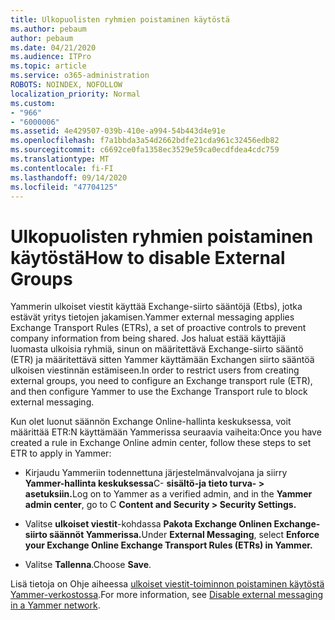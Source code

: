 ```yaml
---
title: Ulkopuolisten ryhmien poistaminen käytöstä
ms.author: pebaum
author: pebaum
ms.date: 04/21/2020
ms.audience: ITPro
ms.topic: article
ms.service: o365-administration
ROBOTS: NOINDEX, NOFOLLOW
localization_priority: Normal
ms.custom:
- "966"
- "6000006"
ms.assetid: 4e429507-039b-410e-a994-54b443d4e91e
ms.openlocfilehash: f7a1bbda3a54d2662bdfe21cda961c32456edb82
ms.sourcegitcommit: c6692ce0fa1358ec3529e59ca0ecdfdea4cdc759
ms.translationtype: MT
ms.contentlocale: fi-FI
ms.lasthandoff: 09/14/2020
ms.locfileid: "47704125"
---
```

# <a name="how-to-disable-external-groups"></a><span data-ttu-id="67ff8-102">Ulkopuolisten ryhmien poistaminen käytöstä</span><span class="sxs-lookup"><span data-stu-id="67ff8-102">How to disable External Groups</span></span>

<span data-ttu-id="67ff8-103">Yammerin ulkoiset viestit käyttää Exchange-siirto sääntöjä (Etbs), jotka estävät yritys tietojen jakamisen.</span><span class="sxs-lookup"><span data-stu-id="67ff8-103">Yammer external messaging applies Exchange Transport Rules (ETRs), a set of proactive controls to prevent company information from being shared.</span></span> <span data-ttu-id="67ff8-104">Jos haluat estää käyttäjiä luomasta ulkoisia ryhmiä, sinun on määritettävä Exchange-siirto sääntö (ETR) ja määritettävä sitten Yammer käyttämään Exchangen siirto sääntöä ulkoisen viestinnän estämiseen.</span><span class="sxs-lookup"><span data-stu-id="67ff8-104">In order to restrict users from creating external groups, you need to configure an Exchange transport rule (ETR), and then configure Yammer to use the Exchange Transport rule to block external messaging.</span></span>
  
<span data-ttu-id="67ff8-105">Kun olet luonut säännön Exchange Online-hallinta keskuksessa, voit määrittää ETR:N käyttämään Yammerissa seuraavia vaiheita:</span><span class="sxs-lookup"><span data-stu-id="67ff8-105">Once you have created a rule in Exchange Online admin center, follow these steps to set ETR to apply in Yammer:</span></span>
  
- <span data-ttu-id="67ff8-106">Kirjaudu Yammeriin todennettuna järjestelmänvalvojana ja siirry **Yammer-hallinta keskuksessa**C- **sisältö-ja tieto turva- \> asetuksiin.**</span><span class="sxs-lookup"><span data-stu-id="67ff8-106">Log on to Yammer as a verified admin, and in the **Yammer admin center**, go to C **Content and Security \> Security Settings.**</span></span>

- <span data-ttu-id="67ff8-107">Valitse **ulkoiset viestit**-kohdassa **Pakota Exchange Onlinen Exchange-siirto säännöt Yammerissa.**</span><span class="sxs-lookup"><span data-stu-id="67ff8-107">Under **External Messaging**, select **Enforce your Exchange Online Exchange Transport Rules (ETRs) in Yammer.**</span></span>

- <span data-ttu-id="67ff8-108">Valitse **Tallenna**.</span><span class="sxs-lookup"><span data-stu-id="67ff8-108">Choose **Save**.</span></span>

<span data-ttu-id="67ff8-109">Lisä tietoja on Ohje aiheessa [ulkoiset viestit-toiminnon poistaminen käytöstä Yammer-verkostossa](https://docs.microsoft.com/yammer/work-with-external-users/disable-external-messaging).</span><span class="sxs-lookup"><span data-stu-id="67ff8-109">For more information, see [Disable external messaging in a Yammer network](https://docs.microsoft.com/yammer/work-with-external-users/disable-external-messaging).</span></span>
  